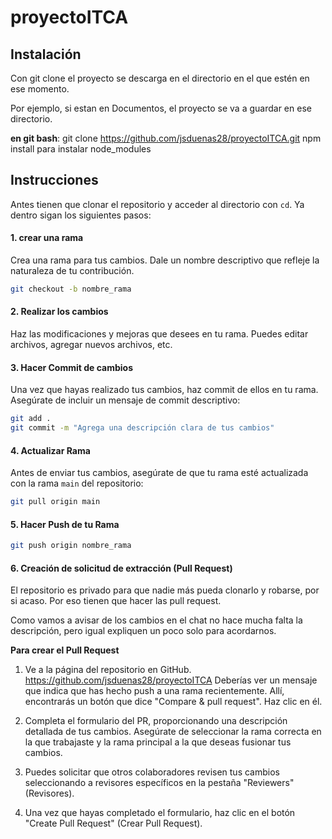 # proyectoITCA

## Instalación
Con git clone el proyecto se descarga en el directorio en el que estén en ese momento.

Por ejemplo, si estan en Documentos, el proyecto se va a guardar en ese directorio.

**en git bash**: git clone https://github.com/jsduenas28/proyectoITCA.git
npm install para instalar node_modules

## Instrucciones

Antes tienen que clonar el repositorio y acceder al directorio con `cd`. Ya dentro sigan los siguientes pasos:

#### 1. crear una rama
Crea una rama para tus cambios. Dale un nombre descriptivo que refleje la naturaleza de tu contribución.
```bash
git checkout -b nombre_rama
```
#### 2. Realizar los cambios
Haz las modificaciones y mejoras que desees en tu rama. Puedes editar archivos, agregar nuevos archivos, etc.

#### 3. Hacer Commit de cambios
Una vez que hayas realizado tus cambios, haz commit de ellos en tu rama. Asegúrate de incluir un mensaje de commit descriptivo:
```bash
git add .
git commit -m "Agrega una descripción clara de tus cambios"
```
#### 4. Actualizar Rama
Antes de enviar tus cambios, asegúrate de que tu rama esté actualizada con la rama `main` del repositorio:
```bash
git pull origin main
```
#### 5. Hacer Push de tu Rama
```bash
git push origin nombre_rama
```

#### 6. Creación de solicitud de extracción (Pull Request)
El repositorio es privado para que nadie más pueda clonarlo y robarse, por si acaso. Por eso tienen que hacer las pull request.

Como vamos a avisar de los cambios en el chat no hace mucha falta la descripción, pero igual expliquen un poco solo para acordarnos.

**Para crear el Pull Request**

1. Ve a la página del repositorio en GitHub. https://github.com/jsduenas28/proyectoITCA
	Deberías ver un mensaje que indica que has hecho push a una rama recientemente. Allí, 			encontrarás un botón que dice "Compare & pull request". Haz clic en él.

2. Completa el formulario del PR, proporcionando una descripción detallada de tus cambios.
	Asegúrate de seleccionar la rama correcta en la que trabajaste y la rama principal a la que deseas fusionar tus cambios.

3. Puedes solicitar que otros colaboradores revisen tus cambios seleccionando a revisores específicos en la pestaña "Reviewers" (Revisores).

4. Una vez que hayas completado el formulario, haz clic en el botón "Create Pull Request" (Crear Pull Request).

